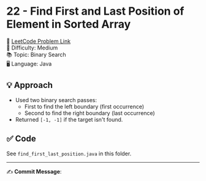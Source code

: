 # 22 - Find First and Last Position of Element in Sorted Array

🔗 [LeetCode Problem Link](https://leetcode.com/problems/find-first-and-last-position-of-element-in-sorted-array/)  
📌 Difficulty: Medium  
📚 Topic: Binary Search  
🖥️ Language: Java

## 💡 Approach
- Used two binary search passes:
  - First to find the left boundary (first occurrence)
  - Second to find the right boundary (last occurrence)
- Returned `[-1, -1]` if the target isn't found.

## ✅ Code
See `find_first_last_position.java` in this folder.

---

✍️ **Commit Message**:
